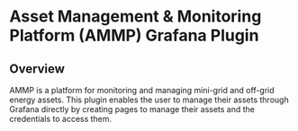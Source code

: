 # Asset Management & Monitoring Platform (AMMP) Grafana Plugin

## Overview

AMMP is a platform for monitoring and managing mini-grid and off-grid energy assets. This plugin enables the user to manage their assets through Grafana directly by creating pages to manage their assets and the credentials to access them.
